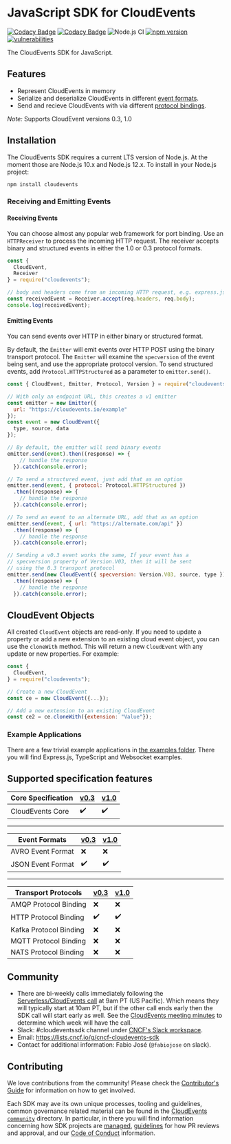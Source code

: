 # JavaScript SDK for CloudEvents

[![Codacy Badge](https://api.codacy.com/project/badge/Grade/bd66e7c52002481993cd6d610534b0f7)](https://www.codacy.com/app/fabiojose/sdk-javascript?utm_source=github.com&amp;utm_medium=referral&amp;utm_content=cloudevents/sdk-javascript&amp;utm_campaign=Badge_Grade)
[![Codacy Badge](https://api.codacy.com/project/badge/Coverage/bd66e7c52002481993cd6d610534b0f7)](https://www.codacy.com/app/fabiojose/sdk-javascript?utm_source=github.com&amp;utm_medium=referral&amp;utm_content=cloudevents/sdk-javascript&amp;utm_campaign=Badge_Coverage)
![Node.js CI](https://github.com/cloudevents/sdk-javascript/workflows/Node.js%20CI/badge.svg)
[![npm version](https://img.shields.io/npm/v/cloudevents.svg)](https://www.npmjs.com/package/cloudevents)
[![vulnerabilities](https://snyk.io/test/github/cloudevents/sdk-javascript/badge.svg)](https://snyk.io/test/github/cloudevents/sdk-javascript)

The CloudEvents SDK for JavaScript.

## Features

* Represent CloudEvents in memory
* Serialize and deserialize CloudEvents in different [event formats](https://github.com/cloudevents/spec/blob/v1.0/spec.md#event-format).
* Send and recieve CloudEvents with via different [protocol bindings](https://github.com/cloudevents/spec/blob/v1.0/spec.md#protocol-binding).

_Note:_ Supports CloudEvent versions 0.3, 1.0

## Installation

The CloudEvents SDK requires a current LTS version of Node.js. At the moment
those are Node.js 10.x and Node.js 12.x. To install in your Node.js project:

```console
npm install cloudevents
```

### Receiving and Emitting Events

#### Receiving Events

You can choose almost any popular web framework for port binding. Use an
`HTTPReceiver` to process the incoming HTTP request. The receiver accepts
binary and structured events in either the 1.0 or 0.3 protocol formats.

```js
const {
  CloudEvent,
  Receiver
} = require("cloudevents");

// body and headers come from an incoming HTTP request, e.g. express.js
const receivedEvent = Receiver.accept(req.headers, req.body);
console.log(receivedEvent);
```

#### Emitting Events

You can send events over HTTP in either binary or structured format.

By default, the `Emitter` will emit events over HTTP POST using the
binary transport protocol. The `Emitter` will examine the `specversion`
of the event being sent, and use the appropriate protocol version. To send
structured events, add `Protocol.HTTPStructured` as a parameter to
`emitter.send()`.

```js
const { CloudEvent, Emitter, Protocol, Version } = require("cloudevents");

// With only an endpoint URL, this creates a v1 emitter
const emitter = new Emitter({
  url: "https://cloudevents.io/example"
});
const event = new CloudEvent({
  type, source, data
});

// By default, the emitter will send binary events
emitter.send(event).then((response) => {
    // handle the response
  }).catch(console.error);

// To send a structured event, just add that as an option
emitter.send(event, { protocol: Protocol.HTTPStructured })
  .then((response) => {
    // handle the response
  }).catch(console.error);

// To send an event to an alternate URL, add that as an option
emitter.send(event, { url: "https://alternate.com/api" })
  .then((response) => {
    // handle the response
  }).catch(console.error);

// Sending a v0.3 event works the same, If your event has a
// specversion property of Version.V03, then it will be sent
// using the 0.3 transport protocol
emitter.send(new CloudEvent({ specversion: Version.V03, source, type }))
  .then((response) => {
    // handle the response
  }).catch(console.error);
```

## CloudEvent Objects

All created `CloudEvent` objects are read-only.  If you need to update a property or add a new extension to an existing cloud event object, you can use the `cloneWith` method.  This will return a new `CloudEvent` with any update or new properties.  For example:

```js
const {
  CloudEvent,
} = require("cloudevents");

// Create a new CloudEvent
const ce = new CloudEvent({...});

// Add a new extension to an existing CloudEvent
const ce2 = ce.cloneWith({extension: "Value"});
```

### Example Applications

There are a few trivial example applications in
[the examples folder](https://github.com/cloudevents/sdk-javascript/tree/master/examples).
There you will find Express.js, TypeScript and Websocket examples.

## Supported specification features

| Core Specification |  [v0.3](v03spec) | [v1.0](v1spec) |
| ----------------------------- | --- | --- |
| CloudEvents Core              | :heavy_check_mark: | :heavy_check_mark: |
---

| Event Formats |  [v0.3](v03spec) | [v1.0](v1spec) |
| ----------------------------- | --- | --- |
| AVRO Event Format             | :x: | :x: |
| JSON Event Format             | :heavy_check_mark: | :heavy_check_mark: |
---

| Transport Protocols |  [v0.3](v03spec) | [v1.0](v1spec) |
| ----------------------------- | --- | --- |
| AMQP Protocol Binding         | :x: | :x: |
| HTTP Protocol Binding         | :heavy_check_mark: | :heavy_check_mark: |
| Kafka Protocol Binding        | :x: | :x: |
| MQTT Protocol Binding         | :x: | :x: |
| NATS Protocol Binding         | :x: | :x: |

## Community

- There are bi-weekly calls immediately following the [Serverless/CloudEvents
  call](https://github.com/cloudevents/spec#meeting-time) at
  9am PT (US Pacific). Which means they will typically start at 10am PT, but
  if the other call ends early then the SDK call will start early as well.
  See the [CloudEvents meeting minutes](https://docs.google.com/document/d/1OVF68rpuPK5shIHILK9JOqlZBbfe91RNzQ7u_P7YCDE/edit#)
  to determine which week will have the call.
- Slack: #cloudeventssdk channel under
  [CNCF's Slack workspace](https://slack.cncf.io/).
- Email: https://lists.cncf.io/g/cncf-cloudevents-sdk
- Contact for additional information: Fabio José (`@fabiojose` on slack).

## Contributing

We love contributions from the community! Please check the
[Contributor's Guide](https://github.com/cloudevents/sdk-javascript/blob/master/CONTRIBUTING.md)
for information on how to get involved.

Each SDK may ave its own unique processes, tooling and guidelines, common
governance related material can be found in the
[CloudEvents `community`](https://github.com/cloudevents/spec/tree/master/community)
directory. In particular, in there you will find information concerning
how SDK projects are
[managed](https://github.com/cloudevents/spec/blob/master/community/SDK-GOVERNANCE.md),
[guidelines](https://github.com/cloudevents/spec/blob/master/community/SDK-maintainer-guidelines.md)
for how PR reviews and approval, and our
[Code of Conduct](https://github.com/cloudevents/spec/blob/master/community/GOVERNANCE.md#additional-information)
information.
